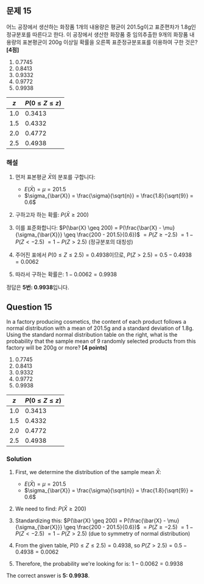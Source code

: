

## 문제 15

어느 공장에서 생산하는 화장품 1개의 내용량은 평균이 201.5g이고 표준편차가 1.8g인 정규분포를 따른다고 한다. 이 공장에서 생산한 화장품 중 임의추출한 9개의 화장품 내용량의 표본평균이 200g 이상일 확률을 오른쪽 표준정규분포표를 이용하여 구한 것은? **[4점]**

1. 0.7745
2. 0.8413
3. 0.9332
4. 0.9772
5. 0.9938

| $z$ | $P(0 \leq Z \leq z)$ |
|-----|----------------------|
| 1.0 | 0.3413              |
| 1.5 | 0.4332              |
| 2.0 | 0.4772              |
| 2.5 | 0.4938              |

### 해설

1) 먼저 표본평균 $\bar{X}$의 분포를 구합니다:
   - $E(\bar{X}) = \mu = 201.5$
   - $\sigma_{\bar{X}} = \frac{\sigma}{\sqrt{n}} = \frac{1.8}{\sqrt{9}} = 0.6$

2) 구하고자 하는 확률: $P(\bar{X} \geq 200)$

3) 이를 표준화합니다:
   $P(\bar{X} \geq 200) = P(\frac{\bar{X} - \mu}{\sigma_{\bar{X}}} \geq \frac{200 - 201.5}{0.6})$
   $= P(Z \geq -2.5)$
   $= 1 - P(Z < -2.5)$
   $= 1 - P(Z > 2.5)$ (정규분포의 대칭성)

4) 주어진 표에서 $P(0 \leq Z \leq 2.5) = 0.4938$이므로,
   $P(Z > 2.5) = 0.5 - 0.4938 = 0.0062$

5) 따라서 구하는 확률은:
   $1 - 0.0062 = 0.9938$

정답은 **5번: 0.9938**입니다.

## Question 15

In a factory producing cosmetics, the content of each product follows a normal distribution with a mean of 201.5g and a standard deviation of 1.8g. Using the standard normal distribution table on the right, what is the probability that the sample mean of 9 randomly selected products from this factory will be 200g or more? **[4 points]**

1. 0.7745
2. 0.8413
3. 0.9332
4. 0.9772
5. 0.9938

| $z$ | $P(0 \leq Z \leq z)$ |
|-----|----------------------|
| 1.0 | 0.3413              |
| 1.5 | 0.4332              |
| 2.0 | 0.4772              |
| 2.5 | 0.4938              |

### Solution

1) First, we determine the distribution of the sample mean $\bar{X}$:
   - $E(\bar{X}) = \mu = 201.5$
   - $\sigma_{\bar{X}} = \frac{\sigma}{\sqrt{n}} = \frac{1.8}{\sqrt{9}} = 0.6$

2) We need to find: $P(\bar{X} \geq 200)$

3) Standardizing this:
   $P(\bar{X} \geq 200) = P(\frac{\bar{X} - \mu}{\sigma_{\bar{X}}} \geq \frac{200 - 201.5}{0.6})$
   $= P(Z \geq -2.5)$
   $= 1 - P(Z < -2.5)$
   $= 1 - P(Z > 2.5)$ (due to symmetry of normal distribution)

4) From the given table, $P(0 \leq Z \leq 2.5) = 0.4938$, so
   $P(Z > 2.5) = 0.5 - 0.4938 = 0.0062$

5) Therefore, the probability we're looking for is:
   $1 - 0.0062 = 0.9938$

The correct answer is **5: 0.9938**.